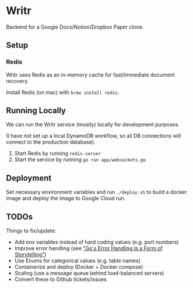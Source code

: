 # Writr

Backend for a Google Docs/Notion/Dropbox Paper clone.

## Setup

### Redis

Writr uses Redis as an in-memory cache for fast/immediate document recovery.

Install Redis (on mac) with `brew install redis`.

## Running Locally

We can run the Writr service (mostly) locally for development purposes.

(I have not set up a local DynamoDB workflow, so all DB connections will connect to the production database).

1. Start Redis by running `redis-server`
2. Start the service by running `go run app/websockets.go`

## Deployment

Set necessary environment variables and run `./deploy.sh` to build a docker image and deploy
the image to Google Cloud run.

## TODOs

Things to fix/update:

- Add env variables instead of hard coding values (e.g. port numbers)
- Improve error handling (see ["Go's Error Handling Is a Form of Storytelling"](https://preslav.me/2023/04/14/golang-error-handling-is-a-form-of-storytelling/))
- Use Enums for categorical values (e.g. table names)
- Containerize and deploy (Docker + Docker compose)
- Scaling (use a message queue behind load-balanced servers)
- Convert these to Github tickets/issues
